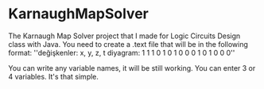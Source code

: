 # KarnaughMapSolver
The Karnaugh Map Solver project that I made for Logic Circuits Design class with Java.
You need to create a .text file that will be in the following format: 
''değişkenler: x, y, z, t
diyagram:
1 1 1 0
1 0 1 0
0 0 1 0
1 0 0 0''

You can write any variable names, it will be still working. You can enter 3 or 4 variables. It's that simple.
